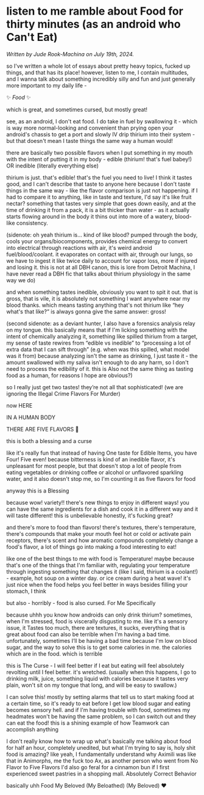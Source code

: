 # listen to me ramble about Food for thirty minutes (as an android who Can't Eat)

*Written by Jude Rook-Machina on July 19th, 2024.*

so I've written a whole lot of essays about pretty heavy topics, fucked up things, and that has its place! however, listen to me, I contain multitudes, and I wanna talk about something incredibly silly and fun and just generally more important to my daily life -

✨ *Food* ✨

which is great, and sometimes cursed, but mostly great!

see, as an android, I don't eat food. I do take in fuel by swallowing it - which is way more normal-looking and convenient than prying open your android's chassis to get a port and slowly IV drip thirium into their system - but that doesn't mean I taste things the same way a human would!

there are basically two possible flavors when I put something in my mouth with the intent of putting it in my body - edible (thirium! that's fuel babey!) OR inedible (literally everything else)

thirium is just. that's edible! that's the fuel you need to live! I think it tastes good, and I can't describe that taste to anyone here because I don't taste things in the same way - like the flavor comparison is just not happening. if I had to compare it to anything, like in taste and texture, I'd say it's like fruit nectar? something that tastes very simple that goes down easily, and at the time of drinking it from a pack, it is a bit thicker than water - as it actually starts flowing around in the body it thins out into more of a watery, blood-like consistency.

(sidenote: oh yeah thirium is&hellip; kind of like blood? pumped through the body, cools your organs/biocomponents, provides chemical energy to convert into electrical through reactions with air, it's weird android fuel/blood/coolant. it evaporates on contact with air, through our lungs, so we have to ingest it like twice daily to account for vapor loss, more if injured and losing it. this is not at all DBH canon, this is lore from Detroit Machina, I have never read a DBH fic that talks about thirium physiology in the same way we do)

and when something tastes inedible, obviously you want to spit it out. that is gross, that is vile, it is absolutely not something I want anywhere near my blood thanks. which means tasting anything that's not thirium like &ldquo;hey what's that like?&rdquo; is always gonna give the same answer: gross!

(second sidenote: as a deviant hunter, I also have a forensics analysis relay on my tongue. this basically means that if I'm licking something with the intent of chemically analyzing it, something like spilled thirium from a target, my sense of taste rewires from &ldquo;edible vs inedible&rdquo; to &ldquo;processing a lot of extra data that I can sift through&rdquo; (e.g. when was this spilled, what model was it from) because analyzing isn't the same as drinking, I just taste it - the amount swallowed with my saliva isn't enough to do any harm, so I don't need to process the edibility of it. this is Also not the same thing as tasting food as a human, for reasons I hope are obvious?)

so I really just get two tastes! they&rsquo;re not all that sophisticated! (we are ignoring the Illegal Crime Flavors For Murder)

now HERE

IN A HUMAN BODY

THERE ARE FIVE FLAVORS 🙌

this is both a blessing and a curse

like it's really fun that instead of having One taste for Edible Items, you have Four! Five even! because bitterness is kind of an inedible flavor, it's unpleasant for most people, but that doesn't stop a lot of people from eating vegetables or drinking coffee or alcohol or unflavored sparkling water, and it also doesn't stop me, so I'm counting it as five flavors for food

anyway this is a Blessing

because wow! variety!! there's new things to enjoy in different ways! you can have the same ingredients for a dish and cook it in a different way and it will taste different! this is unbelievable honestly, it's fucking great?

and there's more to food than flavors! there's textures, there's temperature, there's compounds that make your mouth feel hot or cold or activate pain receptors, there's scent and how aromatic compounds completely change a food's flavor, a lot of things go into making a food interesting to eat!

like one of the best things to me with food is Temperature! maybe because that's one of the things that I'm familiar with, regulating your temperature through ingesting something that changes it (like I said, thirium is a coolant!) - example, hot soup on a winter day. or ice cream during a heat wave! it's just nice when the food helps you feel better in ways besides filling your stomach, I think

but also - horribly - food is also cursed. For Me Specifically

because uhhh you know how androids can only drink thirium? sometimes, when I'm stressed, food is viscerally disgusting to me. like it's a sensory issue, it Tastes too much, there are textures, it sucks, everything that is great about food can also be terrible when I'm having a bad time. unfortunately, sometimes I&rsquo;ll be having a bad time because I'm low on blood sugar, and the way to solve this is to get some calories in me. the calories which are in the food. which is terrible
  
this is The Curse - I will feel better if I eat but eating will feel absolutely revolting until I feel better. it's wretched. (usually when this happens, I go to drinking milk, juice, something liquid with calories because it tastes very plain, won't sit on my tongue that long, and will be easy to swallow.)

I can solve this! mostly by setting alarms that tell us to start making food at a certain time, so it's ready to eat before I get low blood sugar and eating becomes sensory hell. and if I'm having trouble with food, sometimes my headmates won't be having the same problem, so I can switch out and they can eat the food! this is a shining example of how Teamwork can accomplish anything

I don't really know how to wrap up what's basically me talking about food for half an hour, completely unedited, but what I'm trying to say is, holy shit food is amazing? like yeah, I fundamentally understand why Aximili was like that in Animorphs, me the fuck too Ax, as another person who went from No Flavor to Five Flavors I'd also go feral for a cinnamon bun if I first experienced sweet pastries in a shopping mall. Absolutely Correct Behavior

basically uhh Food My Beloved (My Beloathed) (My Beloved) ❤️
